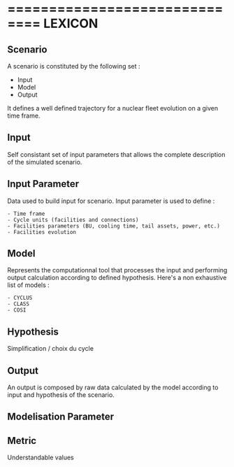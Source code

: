 ==============================
LEXICON
==============================

## Scenario

A scenario is constituted by the following set :

 - Input
 - Model
 - Output

It defines a well defined trajectory for a nuclear fleet evolution on a given time frame.

## Input

Self consistant set of input parameters that allows the complete description of the simulated scenario.

## Input Parameter

Data used to build input for scenario. Input parameter is used to define : 

	- Time frame
	- Cycle units (facilities and connections)
	- Facilities parameters (BU, cooling time, tail assets, power, etc.)
	- Facilities evolution

## Model

Represents the computationnal tool that processes the input and performing output calculation according to defined hypothesis. Here's a non exhaustive list of models : 

	- CYCLUS
	- CLASS
	- COSI

## Hypothesis

Simplification / choix du cycle



## Output

An output is composed by raw data calculated by the model according to input and hypothesis of the scenario.




## Modelisation Parameter




## Metric
  Understandable values





